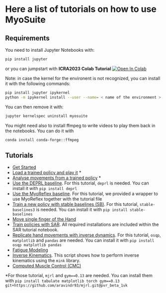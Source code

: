 # Here a list of tutorials on how to use MyoSuite

## Requirements
You need to install Jupyter Notebooks with:

``` bash
pip install jupyter
```
or you can jumpstart with **ICRA2023 Colab Tutorial** [![Open In Colab](https://colab.research.google.com/assets/colab-badge.svg)](https://colab.research.google.com/drive/1KGqZgSYgKXF-vaYC33GR9llDsIW9Rp-q)

Note: in case the kernel for the environent is not recognized, you can install it with the following commands:

``` bash
pip install jupyter ipykernel
python -m ipykernel install --user --name= < name of the environment >
```
You can then remove it with:
``` bash
jupyter kernelspec uninstall myosuite
```

You might need also to install ffmpeg to write videos to play them back in the notebooks. You can do it with
``` bash
conda install conda-forge::ffmpeg
```

## Tutorials

- [Get Started](./1_Get_Started.ipynb)
- [Load a trained policy and play it](./2_Load_policy.ipynb) *
- [Analyse movements from a trained policy](./3_Analyse_movements.ipynb) *
- [Use the DEPRL baseline](./4a_deprl.ipynb). For this tutorial, `deprl` is needed. You can install it with `pip install deprl`
- [Use the MyoReflex baseline](./4b_reflex/MyoSuite_MyoReflex_Walk.ipynb). For this tutorial, we provided a wrapper to use MyoReflex together with the tutorial file
- [Train a new policy with stable baselines (SB)](./4c_Train_SB_policy.ipynb). For this tutorial, `stable-baselines3` is needed. You can install it with `pip install stable-baselines`
- [Move single finger of the Hand](./5_Move_Hand_Fingers.ipynb)
- [Train policies with SAR](./SAR/SAR%20tutorial.ipynb). All required installations are included within the SAR tutorial notebook.
- [Replicate hand movements with inverse dynamics](./6_Inverse_Dynamics.ipynb). For this tutorial, `osqp`, `matplotlib` and `pandas` are needed. You can install it with `pip install osqp matplotlib pandas`
- [Fatigue Modeling](./7_Fatigue_Modeling.ipynb)
- [Inverse Kinematics](./8_inverse_kinematics.py). This script shows how to perform inverse kinematics using the `mink` library.
- [Computed Muscle Control (CMC)](./9_Computed_muscle_control.ipynb)

*For those tutorial, `mjrl` and `gym==0.13` are needed. You can install them with `pip install tabulate matplotlib torch gym==0.13 git+https://github.com/aravindr93/mjrl.git@pvr_beta_1vk`
